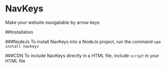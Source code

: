 # NavKeys
 Make your website navigatable by arrow keys

##Installation

###NodeJs
To install NavKeys into a NodeJs project, run the command `npm install navkeys`

###CDN
To include NavKeys directly in a HTML file, include `script` in your HTML file

